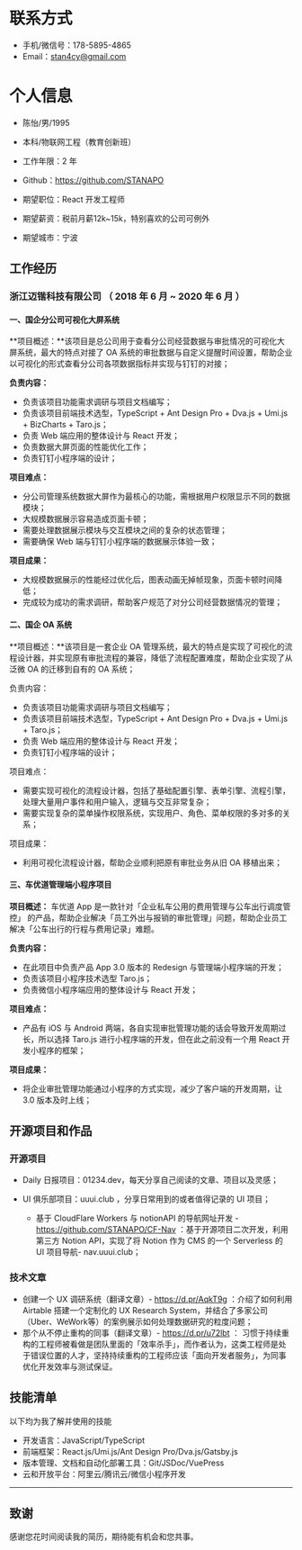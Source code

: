 # 联系方式

- 手机/微信号：178-5895-4865 
- Email：stan4cy@gmail.com 

# 个人信息

 - 陈怡/男/1995 
 - 本科/物联网工程（教育创新班）
 - 工作年限：2 年
 - Github：https://github.com/STANAPO

 - 期望职位：React 开发工程师
 - 期望薪资：税前月薪12k~15k，特别喜欢的公司可例外
 - 期望城市：宁波



## 工作经历

### 浙江迈锴科技有限公司 （ 2018 年 6 月 ~ 2020 年 6 月 ）

#### 一、国企分公司可视化大屏系统

**项目概述：**该项目是总公司用于查看分公司经营数据与审批情况的可视化大屏系统，最大的特点对接了 OA 系统的审批数据与自定义提醒时间设置，帮助企业以可视化的形式查看分公司各项数据指标并实现与钉钉的对接；

**负责内容：**

- 负责该项目功能需求调研与项目文档编写；
- 负责该项目前端技术选型，TypeScript + Ant Design Pro + Dva.js + Umi.js + BizCharts + Taro.js；
- 负责 Web 端应用的整体设计与 React 开发；
- 负责数据大屏页面的性能优化工作；
- 负责钉钉小程序端的设计；

**项目难点：**

- 分公司管理系统数据大屏作为最核心的功能，需根据用户权限显示不同的数据模块；
- 大规模数据展示容易造成页面卡顿；
- 需要处理数据展示模块与交互模块之间的复杂的状态管理；
- 需要确保 Web 端与钉钉小程序端的数据展示体验一致；

**项目成果：**

- 大规模数据展示的性能经过优化后，图表动画无掉帧现象，页面卡顿时间降低；
- 完成较为成功的需求调研，帮助客户规范了对分公司经营数据情况的管理；

#### 二、国企 OA 系统

**项目概述：**该项目是一套企业 OA 管理系统，最大的特点是实现了可视化的流程设计器，并实现原有审批流程的兼容，降低了流程配置难度，帮助企业实现了从泛微 OA 的迁移到自有的 OA 系统；

负责内容：

- 负责该项目功能需求调研与项目文档编写；
- 负责该项目前端技术选型，TypeScript + Ant Design Pro + Dva.js + Umi.js + Taro.js；
- 负责 Web 端应用的整体设计与 React 开发；
- 负责钉钉小程序端的设计；

项目难点：

- 需要实现可视化的流程设计器，包括了基础配置引擎、表单引擎、流程引擎，处理大量用户事件和用户输入，逻辑与交互非常复杂；
- 需要实现复杂的菜单操作权限系统，实现用户、角色、菜单权限的多对多的关系；

项目成果：

- 利用可视化流程设计器，帮助企业顺利把原有审批业务从旧 OA 移植出来；

#### 三、车优道管理端小程序项目

**项目概述：** 车优道 App 是一款针对「企业私车公用的费用管理与公车出行调度管控」 的产品，帮助企业解决「员工外出与报销的审批管理」问题，帮助企业员工解决「公车出行的行程与费用记录」难题。

**负责内容：**

- 在此项目中负责产品 App 3.0 版本的 Redesign 与管理端小程序端的开发；
- 负责该项目小程序技术选型 Taro.js；
- 负责微信小程序端应用的整体设计与 React 开发；

**项目难点：**

- 产品有 iOS 与 Android 两端，各自实现审批管理功能的话会导致开发周期过长，所以选择 Taro.js 进行小程序端的开发，但在此之前没有一个用 React 开发小程序的框架；

**项目成果：**

- 将企业审批管理功能通过小程序的方式实现，减少了客户端的开发周期，让 3.0 版本及时上线；



## 开源项目和作品

### 开源项目

- Daily 日报项目：01234.dev，每天分享自己阅读的文章、项目以及灵感；
- UI 俱乐部项目：uuui.club ，分享日常用到的或者值得记录的 UI 项目；

  - 基于 CloudFlare Workers 与 notionAPI 的导航网址开发 - https://github.com/STANAPO/CF-Nav ：基于开源项目二次开发，利用第三方 Notion API，实现了将 Notion 作为 CMS 的一个 Serverless 的 UI 项目导航-  nav.uuui.club；

### 技术文章

- 创建一个 UX 调研系统（翻译文章）- https://d.pr/AqkT9g ：介绍了如何利用 Airtable 搭建一个定制化的 UX Research System，并结合了多家公司（Uber、WeWork等）的案例展示如何处理数据研究的粒度问题；
- 那个从不停止重构的同事（翻译文章）- https://d.pr/u72lbt ： 习惯于持续重构的工程师被看做是团队里面的「效率杀手」，而作者认为，这类工程师是处于错误位置的人才，坚持持续重构的工程师应该「面向开发者服务」，为同事优化开发效率与测试保证。



## 技能清单

以下均为我了解并使用的技能

- 开发语言：JavaScript/TypeScript
- 前端框架：React.js/Umi.js/Ant Design Pro/Dva.js/Gatsby.js
- 版本管理、文档和自动化部署工具：Git/JSDoc/VuePress
- 云和开放平台：阿里云/腾讯云/微信小程序开发
      

---



## 致谢

感谢您花时间阅读我的简历，期待能有机会和您共事。
      